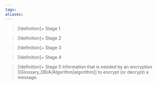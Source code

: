 ```yaml
---
tags:
aliases:
---
```


> [!definition]+ Stage 1
>

> [!definition]+ Stage 2
>

> [!definition]+ Stage 3
>

> [!definition]+ Stage 4
>

> [!definition]+ Stage 5
> Information that is needed by an encryption [[Glossary_DB/A/Algorithm|algorithm]] to encrypt (or decrypt) a message.



